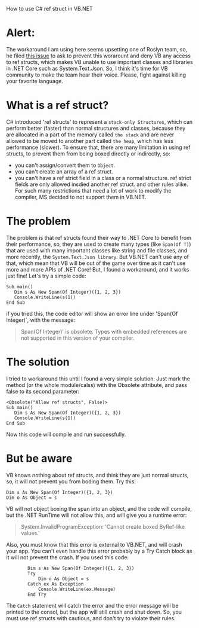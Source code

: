 How to use C# ref struct in VB.NET

# Alert:
The workaround I am using here seems upsetting one of Roslyn team, so, he filed [this issue]( https://github.com/dotnet/roslyn/issues/50118) to ask to prevent this worarount and deny VB any access to ref structs, which makes VB unable to use important classes and libraries in .NET Core such as System.Text.Json. So, I think it's time for VB community to make the team hear their voice. Please, fight against killing your favorite language.

# What is a ref struct?
C# introduced 'ref structs' to represent a `stack-only Structures`, which can perform better (faster) than normal structures and classes, because they are allocated in a part of the memory called `the stack` and are never allowed to be moved to another part called `the heap`, which has less performance (slower). To ensure that, there are many limitation in using ref structs, to prevent them from being boxed directly or indirectly, so:
-	you can't assign/convert them to `Object`.
-	you can't create an array of a ref struct.
-	you can't have a ref strict field in a class or a normal structure. ref strict fields are only allowed insdied another ref struct.
and other rules alike.
For such many restrictions that need a lot of work to modify the compiler, MS decided to not support them in VB.NET. 

# The problem
The problem is that ref structs found their way to .NET Core to benefit from their performance, so, they are used to create many types (like `Span(Of T)`) that are used with many important classes like string and file classes, and more recently, the `System.Text.Json library`. But VB.NET can't use any of that, which mean that VB will be out of the game over time as it can't use more and more APIs of .NET Core!
But, I found a workaround, and it works just fine!
Let's try a simple code:
```VB.NET
Sub main()
   Dim s As New Span(Of Integer)({1, 2, 3})
   Console.WriteLine(s(1))
End Sub
```

if you tried this, the code editor will show an error line  under 'Span(Of Integer)`, with the message:
> Span(Of Integer)' is obsolete. Types with embedded references are not supported in this version of your compiler.

# The solution
I tried to workaround this until I found a very simple solution: Just mark the method (or the whole module/calss) with the Obsolete attribute, and pass false to its second parameter:
```VB.NET
<Obsolete("Allow ref structs", False)>
Sub main()
   Dim s As New Span(Of Integer)({1, 2, 3})
   Console.WriteLine(s(1))
End Sub
```

Now this code will compile and run successfully. 


# But be aware 
VB knows nothing about ref structs, and think they are just normal structs, so, it will not prevent you from boding them. Try this:
```VB.NET
Dim s As New Span(Of Integer)({1, 2, 3})
Dim o As Object = s
```

VB will not object boxing the span into an object, and the code will compile, but the .NET RunTime will not allow this, and will give you a runtime error:
> System.InvalidProgramException: 'Cannot create boxed ByRef-like values.'

Also, you must know that this error is external to VB.NET, and will crash your app. Ypu can't even handle this error probably by a Try Catch block as it will not prevent the crash. If you used this code:
```VB.NET
        Dim s As New Span(Of Integer)({1, 2, 3})
        Try
            Dim o As Object = s
        Catch ex As Exception
            Console.WriteLine(ex.Message)
        End Try
```

The `Catch` statement will catch the error and the error message will be printed to the consol, but the app will still crash and shut down.
So, you must use ref structs with cautious, and don't try to violate their rules.




 


